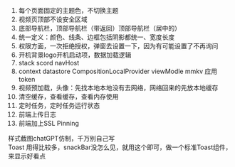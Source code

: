 1. 每个页面固定的主题色，不切换主题
2. 视频页顶部不设安全区域
3. 底部导航栏，顶部导航栏（带返回）顶部导航栏（居中的）
4. 统一定义：颜色、线条、边框包括阴影都统一、宽度长度
5. 权限方面，一次拒绝授权，弹窗去设置一下，因为有可能设置了不再询问
6. 开机背景logo开机启动项，数据加载逻辑 
7. stack scord navHost  
8. context datastore CompositionLocalProvider viewModle mmkv 应用token  
9. 视频预加载，头像：先找本地本地没有去网络，网络回来的先放本地缓存  
10. 清空缓存，查看缓存，查看内存使用  
11. 定时任务，定时任务运行状态  
12. 前端上传日志  
13. 前端加上SSL Pinning  

样式截图chatGPT仿制，千万别自己写  
Toast 用得比较多，snackBar没怎么见，就用这个即可，做一个标准Toast组件，来显示好看点